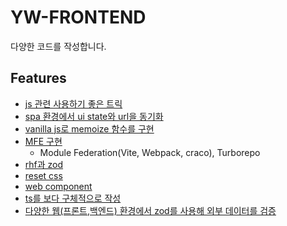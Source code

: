 # YW-FRONTEND

다양한 코드를 작성합니다.

## Features

- [js 관련 사용하기 좋은 트릭](./advancedTricks/README.md)
- [spa 환경에서 ui state와 url을 동기화](./managing-ui-state-through-url/README.md)
- [vanilla js로 memoize 함수를 구현](./memoizeWithCache/README.md)
- [MFE 구현](./microFrontend/README.md)
  - Module Federation(Vite, Webpack, craco), Turborepo
- [rhf과 zod](./react-hook-form-with-zod/README.md)
- [reset css](./reset-css/README.md)
- [web component](./webComponents/README.md)
- [ts를 보다 구체적으로 작성](./writingTypesMoreSpecifically/README.md)
- [다양한 웹(프론트,백엔드) 환경에서 zod를 사용해 외부 데이터를 검증](./zod-with-nextjs/README.md)
